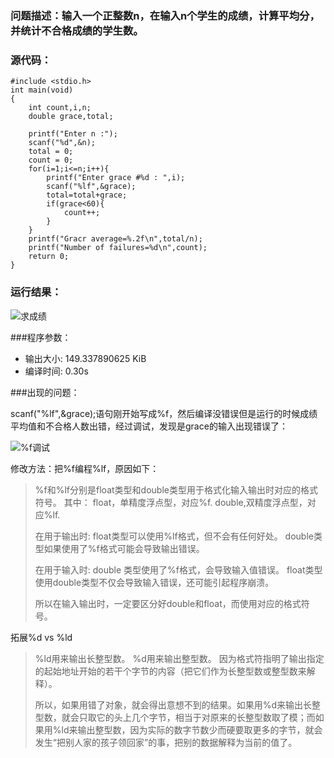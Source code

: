### 问题描述：输入一个正整数n，在输入n个学生的成绩，计算平均分，并统计不合格成绩的学生数。

### 源代码： 
     
	#include <stdio.h>
	int main(void)
	{
		int count,i,n;
		double grace,total;
		
		printf("Enter n :");
		scanf("%d",&n);
		total = 0;
		count = 0;
		for(i=1;i<=n;i++){
			printf("Enter grace #%d : ",i);
			scanf("%lf",&grace);
			total=total+grace;
			if(grace<60){
				count++;
			}
		}
		printf("Gracr average=%.2f\n",total/n);
		printf("Number of failures=%d\n",count);
		return 0;
	}


### 运行结果：
![求成绩](https://upload-images.jianshu.io/upload_images/6770220-ef7324aca0ef4e99.png?imageMogr2/auto-orient/strip%7CimageView2/2/w/1240)


###程序参数：

- 输出大小: 149.337890625 KiB
- 编译时间: 0.30s

###出现的问题：

scanf("%lf",&grace);语句刚开始写成%f，然后编译没错误但是运行的时候成绩平均值和不合格人数出错，经过调试，发现是grace的输入出现错误了：

![%f调试](https://upload-images.jianshu.io/upload_images/6770220-46cad64019acc770.png?imageMogr2/auto-orient/strip%7CimageView2/2/w/1240)

修改方法：把%f编程%lf，原因如下：

> %f和%lf分别是float类型和double类型用于格式化输入输出时对应的格式符号。
> 其中：
> float，单精度浮点型，对应%f.
> double,双精度浮点型，对应%lf.
> 
> 在用于输出时:
> float类型可以使用%lf格式，但不会有任何好处。
> double类型如果使用了%f格式可能会导致输出错误。
> 
> 在用于输入时:
> double 类型使用了%f格式，会导致输入值错误。
> float类型使用double类型不仅会导致输入错误，还可能引起程序崩溃。
> 
> 所以在输入输出时，一定要区分好double和float，而使用对应的格式符号。

拓展%d vs %ld

> %ld用来输出长整型数。
> %d用来输出整型数。
> 因为格式符指明了输出指定的起始地址开始的若干个字节的内容（把它们作为长整型数或整型数来解释）。
> 
> 所以，如果用错了对象，就会得出意想不到的结果。如果用%d来输出长整型数，就会只取它的头上几个字节，相当于对原来的长整型数取了模；而如果用%ld来输出整型数，因为实际的数字节数少而硬要取更多的字节，就会发生“把别人家的孩子领回家”的事，把别的数据解释为当前的值了。